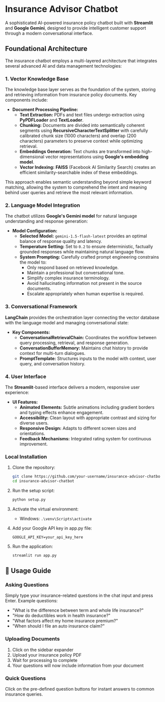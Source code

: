 # Insurance Advisor Chatbot


A sophisticated AI-powered insurance policy chatbot built with **Streamlit** and **Google Gemini**, designed to provide intelligent customer support through a modern conversational interface.

## Foundational Architecture

The insurance chatbot employs a multi-layered architecture that integrates several advanced AI and data management technologies:

### 1. **Vector Knowledge Base**

The knowledge base layer serves as the foundation of the system, storing and retrieving information from insurance policy documents. Key components include:

- **Document Processing Pipeline:**
  - **Text Extraction:** PDFs and text files undergo extraction using **PyPDFLoader** and **TextLoader**.
  - **Chunking:** Documents are divided into semantically coherent segments using **RecursiveCharacterTextSplitter** with carefully calibrated chunk size (1000 characters) and overlap (200 characters) parameters to preserve context while optimizing retrieval.
  - **Embeddings Generation:** Text chunks are transformed into high-dimensional vector representations using **Google's embedding model**.
  - **Vector Indexing:** **FAISS** (Facebook AI Similarity Search) creates an efficient similarity-searchable index of these embeddings.

This approach enables semantic understanding beyond simple keyword matching, allowing the system to comprehend the intent and meaning behind user queries and retrieve the most relevant information.

### 2. **Language Model Integration**

The chatbot utilizes **Google's Gemini model** for natural language understanding and response generation:

- **Model Configuration:**
  - **Selected Model:** `gemini-1.5-flash-latest` provides an optimal balance of response quality and latency.
  - **Temperature Setting:** Set to `0.2` to ensure deterministic, factually grounded responses while maintaining natural language flow.
  - **System Prompting:** Carefully crafted prompt engineering constrains the model to:
    - Only respond based on retrieved knowledge.
    - Maintain a professional but conversational tone.
    - Simplify complex insurance terminology.
    - Avoid hallucinating information not present in the source documents.
    - Escalate appropriately when human expertise is required.

### 3. **Conversational Framework**

**LangChain** provides the orchestration layer connecting the vector database with the language model and managing conversational state:

- **Key Components:**
  - **ConversationalRetrievalChain:** Coordinates the workflow between query processing, retrieval, and response generation.
  - **ConversationBufferMemory:** Maintains chat history to provide context for multi-turn dialogues.
  - **PromptTemplate:** Structures inputs to the model with context, user query, and conversation history.

### 4. **User Interface**

The **Streamlit**-based interface delivers a modern, responsive user experience:

- **UI Features:**
  - **Animated Elements:** Subtle animations including gradient borders and typing effects enhance engagement.
  - **Accessibility:** Clean layout with appropriate contrast and sizing for diverse users.
  - **Responsive Design:** Adapts to different screen sizes and orientations.
  - **Feedback Mechanisms:** Integrated rating system for continuous improvement.

### Local Installation

1. Clone the repository:
   ```bash
   git clone https://github.com/your-username/insurance-advisor-chatbot.git
   cd insurance-advisor-chatbot
   ```

2. Run the setup script:
   ```bash
   python setup.py
   ```

3. Activate the virtual environment:
   - Windows: `.\venv\Scripts\activate`

4. Add your Google API key in app.py file:
   ```
   GOOGLE_API_KEY=your_api_key_here
   ```

5. Run the application:
   ```bash
   streamlit run app.py
   ```

## 📖 Usage Guide

### Asking Questions

Simply type your insurance-related questions in the chat input and press Enter. Example questions:

- "What is the difference between term and whole life insurance?"
- "How do deductibles work in health insurance?"
- "What factors affect my home insurance premium?"
- "When should I file an auto insurance claim?"

### Uploading Documents

1. Click on the sidebar expander
2. Upload your insurance policy PDF
3. Wait for processing to complete
4. Your questions will now include information from your document

### Quick Questions

Click on the pre-defined question buttons for instant answers to common insurance queries.

